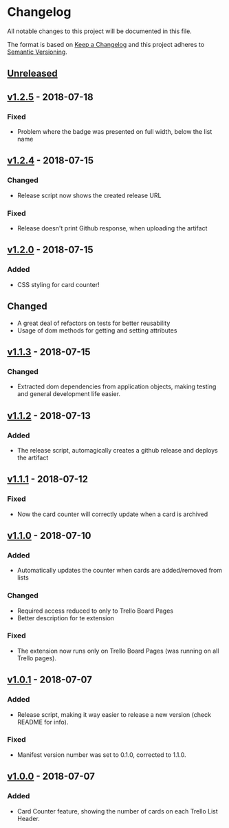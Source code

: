 # Changelog

All notable changes to this project will be documented in this file.

The format is based on [Keep a Changelog](https://keepachangelog.com/en/1.0.0/) and this project adheres to [Semantic Versioning](https://semver.org/spec/v2.0.0.html).

## [Unreleased]

## [v1.2.5] - 2018-07-18

### Fixed

- Problem where the badge was presented on full width, below the list name

## [v1.2.4] - 2018-07-15

### Changed

- Release script now shows the created release URL

### Fixed

- Release doesn't print Github response, when uploading the artifact

## [v1.2.0] - 2018-07-15

### Added

- CSS styling for card counter!

## Changed

- A great deal of refactors on tests for better reusability
- Usage of dom methods for getting and setting attributes

## [v1.1.3] - 2018-07-15

### Changed

- Extracted dom dependencies from application objects, making testing and general development life easier.

## [v1.1.2] - 2018-07-13

### Added

- The release script, automagically creates a github release and deploys the artifact

## [v1.1.1] - 2018-07-12

### Fixed

- Now the card counter will correctly update when a card is archived

## [v1.1.0] - 2018-07-10

### Added

- Automatically updates the counter when cards are added/removed from lists

### Changed

- Required access reduced to only to Trello Board Pages
- Better description for te extension

### Fixed

- The extension now runs only on Trello Board Pages (was running on all Trello pages).

## [v1.0.1] - 2018-07-07

### Added

- Release script, making it way easier to release a new version (check README for info).

### Fixed

- Manifest version number was set to 0.1.0, corrected to 1.1.0.

## [v1.0.0] - 2018-07-07

### Added

- Card Counter feature, showing the number of cards on each Trello List Header.

[Unreleased]: https://github.com/Miguel-Fontes/trello-toolkit/compare/v1.2.5...HEAD
[v1.2.5]: https://github.com/Miguel-Fontes/trello-toolkit/compare/v1.2.4...v1.2.5
[v1.2.4]: https://github.com/Miguel-Fontes/trello-toolkit/compare/v1.2.0...v1.2.4
[v1.2.0]: https://github.com/Miguel-Fontes/trello-toolkit/compare/v1.1.3...v1.2.0
[v1.1.3]: https://github.com/Miguel-Fontes/trello-toolkit/compare/v1.1.2...v1.1.3
[v1.1.2]: https://github.com/Miguel-Fontes/trello-toolkit/compare/v1.1.1...v1.1.2
[v1.1.1]: https://github.com/Miguel-Fontes/trello-toolkit/compare/v1.1.0...v1.1.1
[v1.1.0]: https://github.com/Miguel-Fontes/trello-toolkit/compare/v1.0.1...v1.1.0
[v1.0.1]: https://github.com/Miguel-Fontes/trello-toolkit/compare/v1.0.0...v1.0.1
[v1.0.0]: https://github.com/Miguel-Fontes/trello-toolkit/releases/tag/v1.0.0
